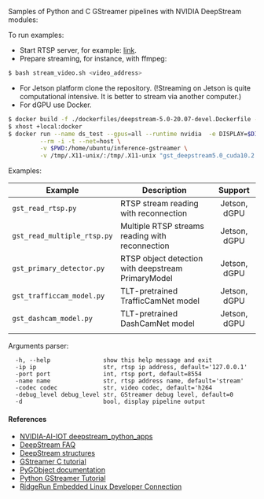 
Samples of Python and C GStreamer pipelines with NVIDIA DeepStream modules:

To run examples:

* Start RTSP server, for example: [link](https://github.com/aler9/rtsp-simple-server).
* Prepare streaming, for instance, with ffmpeg:

```bash
$ bash stream_video.sh <video_address>
```
* For Jetson platform clone the repository. (!Streaming on Jetson is quite computational intensive. It is better to stream via another computer.)
* For dGPU use Docker.

```bash
$ docker build -f ./dockerfiles/deepstream-5.0-20.07-devel.Dockerfile -t gst_deepstream5.0_cuda10.2:dgpu .
$ xhost +local:docker
$ docker run --name ds_test --gpus=all --runtime nvidia  -e DISPLAY=$DISPLAY \
         --rm -i -t --net=host \
         -v $PWD:/home/ubuntu/inference-gstreamer \
         -v /tmp/.X11-unix/:/tmp/.X11-unix "gst_deepstream5.0_cuda10.2:dgpu" bash

```

Examples:

| Example                     | Description                                        |   Support    |
|-----------------------------|----------------------------------------------------|:------------:|
| `gst_read_rtsp.py`          | RTSP stream reading with reconnection              | Jetson, dGPU |
| `gst_read_multiple_rtsp.py` | Multiple RTSP streams reading with reconnection    | Jetson, dGPU |
| `gst_primary_detector.py`   | RTSP object detection with deepstream PrimaryModel | Jetson, dGPU |
| `gst_trafficcam_model.py`   | TLT-pretrained TrafficCamNet model                 | Jetson, dGPU |
| `gst_dashcam_model.py`      | TLT-pretrained DashCamNet model                    | Jetson, dGPU |
|                             |                                                    |              |


Arguments parser:
```
  -h, --help               show this help message and exit
  -ip ip                   str, rtsp ip address, default='127.0.0.1'
  -port port               int, rtsp port, default=8554
  -name name               str, rtsp address name, default='stream'
  -codec codec             str, video codec, default='h264
  -debug_level debug_level str, GStreamer debug level, default=0
  -d                       bool, display pipeline output
```


#### References

* [NVIDIA-AI-IOT deepstream_python_apps](https://github.com/NVIDIA-AI-IOT/deepstream_python_apps)
* [DeepStream FAQ](https://docs.nvidia.com/metropolis/deepstream/5.0DP/dev-guide/index.html#page/DeepStream%20Plugins%20Development%20Guide/deepstream_plugin_faq.html)
* [DeepStream structures](https://docs.nvidia.com/metropolis/deepstream/5.0/python-api/index.html)
* [GStreamer C tutorial](https://gstreamer.freedesktop.org/documentation/tutorials/index.html?gi-language=c)
* [PyGObject documentation](http://lazka.github.io/pgi-docs/)
* [Python GStreamer Tutorial](https://brettviren.github.io/pygst-tutorial-org/pygst-tutorial.html)
* [RidgeRun Embedded Linux Developer Connection](https://developer.ridgerun.com/wiki/index.php?title=Main_Page)